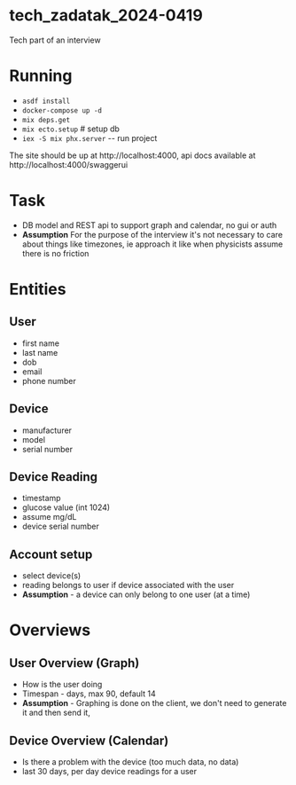 # tech_zadatak_2024-0419
Tech part of an interview

# Running
* `asdf install` 
* `docker-compose up -d`
* `mix deps.get` 
* `mix ecto.setup` # setup db
* `iex -S mix phx.server` -- run project

The site should be up at http://localhost:4000, api docs available at http://localhost:4000/swaggerui


# Task
- DB model and REST api to support graph and calendar, no gui or auth
- **Assumption** For the purpose of the interview it's not necessary to care about things like timezones, ie approach it like when physicists assume there is no friction

# Entities
## User
- first name
- last name
- dob
- email
- phone number
## Device
- manufacturer
- model
- serial number
## Device Reading
- timestamp
- glucose value (int  1024)
- assume mg/dL
- device serial number

## Account setup
- select device(s)
- reading belongs to user if device associated with the user
- **Assumption** - a device can only belong to one user (at a time) 

# Overviews 
## User Overview (Graph)
 - How is the user doing 
 - Timespan - days, max 90, default 14 
 - **Assumption** - Graphing is done on the client, we don't need to generate it and then send it,

## Device Overview (Calendar)
- Is there a problem with the device (too much data, no data)
- last 30 days, per day device readings for a user